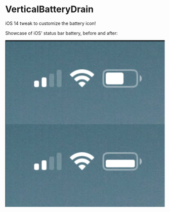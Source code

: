 # VerticalBatteryDrain
iOS 14 tweak to customize the battery icon!

Showcase of iOS' status bar battery, before and after:

![verticalbatterydrain-showcase](https://github.com/1dvlpr/Vertical-Battery-Drain/blob/main/Screenshot%202024-04-24%20083830.png)
